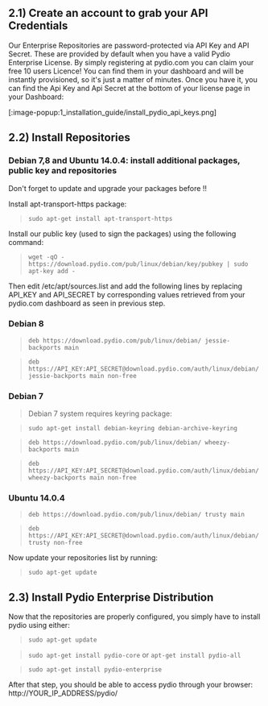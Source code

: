 ## 2.1) Create an account to grab your API Credentials

Our Enterprise Repositories are password-protected via API Key and API Secret. These are provided by default when you have a valid Pydio Enterprise License. By simply registering at pydio.com you can claim your free 10 users Licence! You can find them in your dashboard and will be instantly provisioned, so it's just a matter of minutes. Once you have it, you can find the Api Key and Api Secret at the bottom of your license page in your Dashboard:

[:image-popup:1_installation_guide/install_pydio_api_keys.png]


## 2.2) Install Repositories

### Debian 7,8 and Ubuntu 14.0.4: install additional packages, public key and repositories

Don't forget to update and upgrade your packages before !!

Install apt-transport-https package:

> `sudo apt-get install apt-transport-https`

Install our public key (used to sign the packages) using the following command:

> `wget -qO - https://download.pydio.com/pub/linux/debian/key/pubkey | sudo apt-key add -`

Then edit /etc/apt/sources.list and add the following lines by replacing API_KEY and API_SECRET by corresponding values retrieved from your pydio.com dashboard as seen in previous step.

### Debian 8
> `deb https://download.pydio.com/pub/linux/debian/ jessie-backports main`

> `deb https://API_KEY:API_SECRET@download.pydio.com/auth/linux/debian/ jessie-backports main non-free`

### Debian 7

> Debian 7 system requires keyring package:

> `sudo apt-get install debian-keyring debian-archive-keyring`

> `deb https://download.pydio.com/pub/linux/debian/ wheezy-backports main`

> `deb https://API_KEY:API_SECRET@download.pydio.com/auth/linux/debian/ wheezy-backports main non-free`

### Ubuntu 14.0.4

> `deb https://download.pydio.com/pub/linux/debian/ trusty main`

> `deb https://API_KEY:API_SECRET@download.pydio.com/auth/linux/debian/ trusty non-free`

Now update your repositories list by running:

> `sudo apt-get update`

## 2.3) Install Pydio Enterprise Distribution

Now that the repositories are properly configured, you simply have to install pydio using either:
> `sudo apt-get update`

> `sudo apt-get install pydio-core` or `apt-get install pydio-all`

> `sudo apt-get install pydio-enterprise`

After that step, you should be able to access pydio through your browser: http://YOUR_IP_ADDRESS/pydio/
